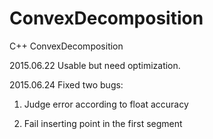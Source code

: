 # ConvexDecomposition
C++ ConvexDecomposition

2015.06.22
Usable but need optimization.

2015.06.24
Fixed two bugs:

1. Judge error according to float accuracy

2. Fail inserting point in the first segment

